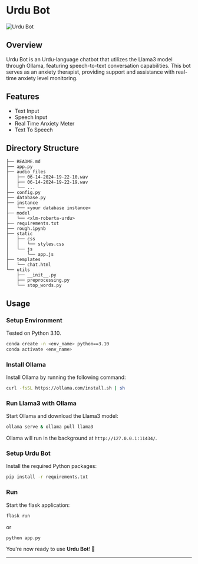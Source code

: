# Urdu Bot

![Urdu Bot](assets/UI.png)

## Overview

Urdu Bot is an Urdu-language chatbot that utilizes the Llama3 model through Ollama, featuring speech-to-text conversation capabilities. This bot serves as an anxiety therapist, providing support and assistance with real-time anxiety level monitoring.

## Features

- Text Input
- Speech Input
- Real Time Anxiety Meter
- Text To Speech

## Directory Structure

```
├── README.md
├── app.py
├── audio_files
│   ├── 06-14-2024-19-22-10.wav
│   ├── 06-14-2024-19-22-19.wav
│   └── ...
├── config.py
├── database.py
├── instance
│   └── <your database instance>
├── model
│   └── <xlm-roberta-urdu>
├── requirements.txt
├── rough.ipynb
├── static
│   ├── css
│   │   └── styles.css
│   └── js
│       └── app.js
├── templates
│   └── chat.html
└── utils
    ├── __init__.py
    ├── preprocessing.py
    └── stop_words.py
```

## Usage

### Setup Environment

Tested on Python 3.10.

```bash
conda create -n <env_name> python==3.10
conda activate <env_name>
```

### Install Ollama

Install Ollama by running the following command:

```bash
curl -fsSL https://ollama.com/install.sh | sh
```

### Run Llama3 with Ollama

Start Ollama and download the Llama3 model:

```bash
ollama serve & ollama pull llama3
```

Ollama will run in the background at `http://127.0.0.1:11434/`.

### Setup Urdu Bot

Install the required Python packages:

```bash
pip install -r requirements.txt
```

### Run

Start the flask application:

```bash
flask run
```

or

```bash
python app.py
```

You're now ready to use **Urdu Bot**! 🎉

---
